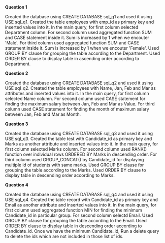 **Question 1**

Created the database using CREATE DATABASE sql_q1 and used it using USE sql_q1.
Created the table employees with emp_id as primary key and inserted values into it.
In the main query, for first column selected Department column.
For second column used aggregated function SUM and CASE statement inside it. Sum is increased by 1 when we encouter 'Male'.
For third column used aggregated function SUM and CASE statement inside it. Sum is increased by 1 when we encouter 'Female'.
Used GROUP BY clause for grouping the table according to the Department.
Used ORDER BY clause to display table in ascending order according to Department.

**Question 2**

Created the database using CREATE DATABASE sql_q2 and used it using USE sql_q2.
Created the table employees with Name, Jan, Feb and Mar as attributes and inserted values into it.
In the main query, for first column selected Name column.
For second column used CASE statement for finding the maximum salary between Jan, Feb and Mar as Value.
For third column used CASE statement for finding the month of maximum salary between Jan, Feb and Mar as Month.

**Question 3**

Created the database using CREATE DATABASE sql_q3 and used it using USE sql_q3.
Created the table test with Candidate_id as primary key and Marks as another attribute and inserted values into it.
In the main query, for first column selected Marks column.
For second column used RANK() function over individual rows ORDERED BY Marks in descending order.
For third column used GROUP_CONCAT() by Candidate_id for displaying multiple id of students with same marks.
Used GROUP BY clause for grouping the table according to the Marks.
Used ORDER BY clause to display table in descending order according to Marks.

**Question 4**

Created the database using CREATE DATABASE sql_q4 and used it using USE sql_q4.
Created the table record with Candidate_id as primary key and Email as another attribute and inserted values into it.
In the main query, for first column used aggregated function MIN for finding the minimum Candidate_id in particular group.
For second column selectd Email.
Used GROUP BY clause for grouping the table according to the Email.
Used ORDER BY clause to display table in descending order according to Candidate_id.
Once we have the minimum Candidate_id, Run a delete query to delete the ids which are not included in those list of ids.
